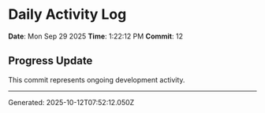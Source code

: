 # Daily Activity Log

**Date**: Mon Sep 29 2025
**Time**: 1:22:12 PM
**Commit**: 12

## Progress Update

This commit represents ongoing development activity.

---
Generated: 2025-10-12T07:52:12.050Z

